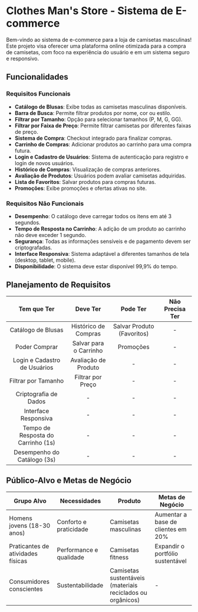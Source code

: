 # Clothes Man's Store - Sistema de E-commerce

Bem-vindo ao sistema de e-commerce para a loja de camisetas masculinas! Este projeto visa oferecer uma plataforma online otimizada para a compra de camisetas, com foco na experiência do usuário e em um sistema seguro e responsivo.

## Funcionalidades

### Requisitos Funcionais
- **Catálogo de Blusas**: Exibe todas as camisetas masculinas disponíveis.
- **Barra de Busca**: Permite filtrar produtos por nome, cor ou estilo.
- **Filtrar por Tamanho**: Opção para selecionar tamanhos (P, M, G, GG).
- **Filtrar por Faixa de Preço**: Permite filtrar camisetas por diferentes faixas de preço.
- **Sistema de Compra**: Checkout integrado para finalizar compras.
- **Carrinho de Compras**: Adicionar produtos ao carrinho para uma compra futura.
- **Login e Cadastro de Usuários**: Sistema de autenticação para registro e login de novos usuários.
- **Histórico de Compras**: Visualização de compras anteriores.
- **Avaliação de Produtos**: Usuários podem avaliar camisetas adquiridas.
- **Lista de Favoritos**: Salvar produtos para compras futuras.
- **Promoções**: Exibe promoções e ofertas ativas no site.

### Requisitos Não Funcionais
- **Desempenho**: O catálogo deve carregar todos os itens em até 3 segundos.
- **Tempo de Resposta no Carrinho**: A adição de um produto ao carrinho não deve exceder 1 segundo.
- **Segurança**: Todas as informações sensíveis e de pagamento devem ser criptografadas.
- **Interface Responsiva**: Sistema adaptável a diferentes tamanhos de tela (desktop, tablet, mobile).
- **Disponibilidade**: O sistema deve estar disponível 99,9% do tempo.

## Planejamento de Requisitos

| Tem que Ter | Deve Ter | Pode Ter | Não Precisa Ter |
| :---------: | :------: | :------: | :-------------: |
| Catálogo de Blusas | Histórico de Compras | Salvar Produto (Favoritos) | - |
| Poder Comprar | Salvar para o Carrinho | Promoções | - |
| Login e Cadastro de Usuários | Avaliação de Produto | - | - |
| Filtrar por Tamanho | Filtrar por Preço | - | - |
| Criptografia de Dados | - | - | - |
| Interface Responsiva | - | - | - |
| Tempo de Resposta do Carrinho (1s) | - | - | - |
| Desempenho do Catálogo (3s) | - | - | - |

## Público-Alvo e Metas de Negócio

| Grupo Alvo                  | Necessidades               | Produto                        | Metas de Negócio                  |
|-----------------------------|----------------------------|---------------------------------|-----------------------------------|
| Homens jovens (18-30 anos)   | Conforto e praticidade      | Camisetas masculinas            | Aumentar a base de clientes em 20%|
| Praticantes de atividades físicas | Performance e qualidade  | Camisetas fitness               | Expandir o portfólio sustentável  |
| Consumidores conscientes     | Sustentabilidade           | Camisetas sustentáveis (materiais reciclados ou orgânicos) | - |

